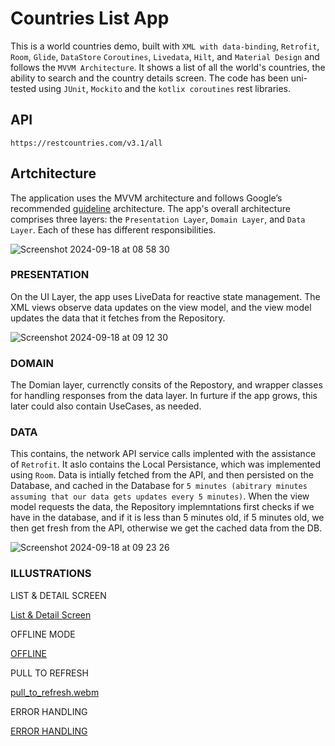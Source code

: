 # Countries List App
This is a world countries demo, built with `XML with data-binding`, `Retrofit`, `Room`, `Glide`, `DataStore`  `Coroutines`, `Livedata`, `Hilt`, and `Material Design` and follows the `MVVM Architecture`. It shows a list of all the world's countries, the ability to search and the country details screen. The code has been uni-tested using `JUnit`, `Mockito` and the `kotlix coroutines` rest libraries.

## API 
```
https://restcountries.com/v3.1/all
```

## Artchitecture
The application uses the MVVM architecture and follows Google’s recommended [guideline](https://developer.android.com/topic/architecture) architecture. The app's overall architecture comprises three layers: the `Presentation Layer`, `Domain Layer`, and `Data Layer`. 
Each of these has different responsibilities. 

![Screenshot 2024-09-18 at 08 58 30](https://github.com/user-attachments/assets/07f95f4f-15db-4061-8b89-39b5de682857)

### PRESENTATION
On the UI Layer, the app uses LiveData for reactive state management. The XML views  observe data updates on the view model, and the view model updates the data that it fetches from the Repository.

![Screenshot 2024-09-18 at 09 12 30](https://github.com/user-attachments/assets/fe433e2c-fb5c-41fd-bae7-2828f14887bd)

### DOMAIN
The Domian layer, currenctly consits of the Repostory, and wrapper classes for handling responses from the data layer. In furture if the app grows, this later could also contain UseCases, as needed.

### DATA
This contains, the network API service calls implented with the assistance of `Retrofit`. It aslo contains the Local Persistance, which was implemented using `Room`. Data is intially fetched from the API, and then persisted on the Database, and cached in the Database for `5 minutes (abitrary minutes assuming that our data gets updates every 5 minutes)`. When the view model requests the data, the Repository implemntations first checks if we have in the database, and if it is less than 5 minutes old, if 5 minutes old, we then get fresh from the API, otherwise we get the cached data from the DB.

![Screenshot 2024-09-18 at 09 23 26](https://github.com/user-attachments/assets/5251c06d-b57e-4b46-997e-473a5d74aed2)

### ILLUSTRATIONS
LIST & DETAIL SCREEN

[List & Detail Screen](https://github.com/user-attachments/assets/faef1e54-2889-460f-8838-5012d9eb7a2e)

OFFLINE MODE

[OFFLINE](https://github.com/user-attachments/assets/f751876d-db0e-4206-86fe-d35676a37225)

PULL TO REFRESH

[pull_to_refresh.webm](https://github.com/user-attachments/assets/fb01c180-e327-4d58-8043-ee0dd09b84da)

ERROR HANDLING

[ERROR HANDLING](https://github.com/user-attachments/assets/310db008-519f-4073-860b-109a7b7a22c8)













